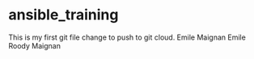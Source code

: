 # ansible_training

This is my first git file change to push to git cloud.
Emile Maignan
Emile Roody Maignan
